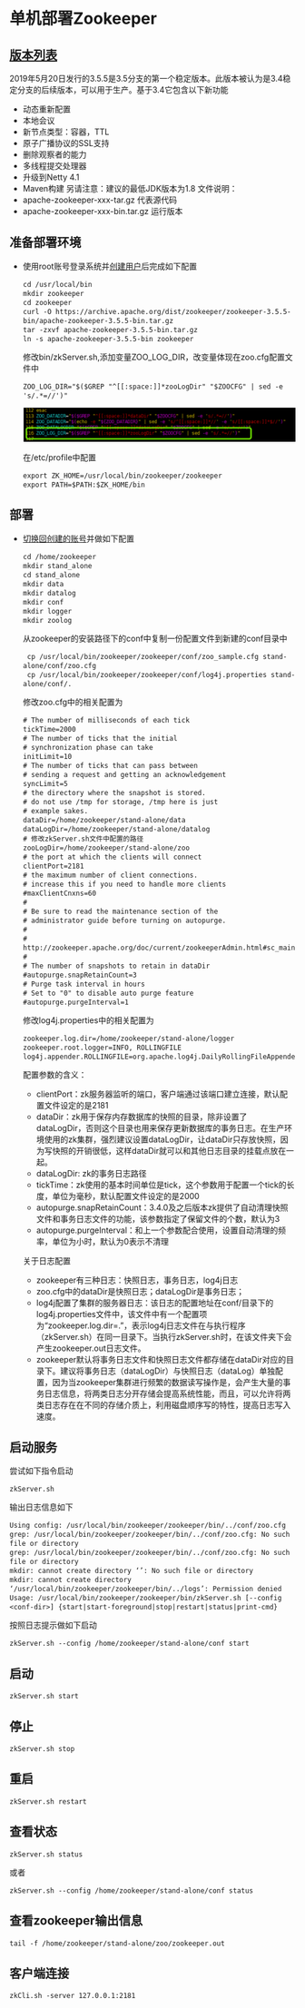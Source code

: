 # 单机部署Zookeeper

## [版本列表](https://archive.apache.org/dist/zookeeper/)
2019年5月20日发行的3.5.5是3.5分支的第一个稳定版本。此版本被认为是3.4稳定分支的后续版本，可以用于生产。基于3.4它包含以下新功能
- 动态重新配置
- 本地会议
- 新节点类型：容器，TTL
- 原子广播协议的SSL支持
- 删除观察者的能力
- 多线程提交处理器
- 升级到Netty 4.1
- Maven构建
另请注意：建议的最低JDK版本为1.8
文件说明：
- apache-zookeeper-xxx-tar.gz 代表源代码
- apache-zookeeper-xxx-bin.tar.gz 运行版本

## 准备部署环境
- 使用root账号登录系统并[创建用户](../../../os/linux/SUMMARY.md)后完成如下配置
  ```
  cd /usr/local/bin
  mkdir zookeeper
  cd zookeeper
  curl -O https://archive.apache.org/dist/zookeeper/zookeeper-3.5.5-bin/apache-zookeeper-3.5.5-bin.tar.gz
  tar -zxvf apache-zookeeper-3.5.5-bin.tar.gz
  ln -s apache-zookeeper-3.5.5-bin zookeeper
  ```
  修改bin/zkServer.sh,添加变量ZOO_LOG_DIR，改变量体现在zoo.cfg配置文件中
  ```
  ZOO_LOG_DIR="$($GREP "^[[:space:]]*zooLogDir" "$ZOOCFG" | sed -e 's/.*=//')"
  ```
  ![](images/zkServer-add.png)
  
  在/etc/profile中配置
  ```
  export ZK_HOME=/usr/local/bin/zookeeper/zookeeper
  export PATH=$PATH:$ZK_HOME/bin
  ```
## 部署
- [切换回创建的账号](../../../os/linux/SUMMARY.md)并做如下配置
  ```
  cd /home/zookeeper
  mkdir stand_alone
  cd stand_alone
  mkdir data
  mkdir datalog
  mkdir conf
  mkdir logger
  mkdir zoolog
  ```
  从zookeeper的安装路径下的conf中复制一份配置文件到新建的conf目录中
  ```
   cp /usr/local/bin/zookeeper/zookeeper/conf/zoo_sample.cfg stand-alone/conf/zoo.cfg
   cp /usr/local/bin/zookeeper/zookeeper/conf/log4j.properties stand-alone/conf/.
  ```
  
  修改zoo.cfg中的相关配置为
  ```
  # The number of milliseconds of each tick
  tickTime=2000
  # The number of ticks that the initial 
  # synchronization phase can take
  initLimit=10
  # The number of ticks that can pass between 
  # sending a request and getting an acknowledgement
  syncLimit=5
  # the directory where the snapshot is stored.
  # do not use /tmp for storage, /tmp here is just 
  # example sakes.
  dataDir=/home/zookeeper/stand-alone/data
  dataLogDir=/home/zookeeper/stand-alone/datalog
  # 修改zkServer.sh文件中配置的路径
  zooLogDir=/home/zookeeper/stand-alone/zoo
  # the port at which the clients will connect
  clientPort=2181
  # the maximum number of client connections.
  # increase this if you need to handle more clients
  #maxClientCnxns=60
  #
  # Be sure to read the maintenance section of the 
  # administrator guide before turning on autopurge.
  #
  # http://zookeeper.apache.org/doc/current/zookeeperAdmin.html#sc_maintenance
  #
  # The number of snapshots to retain in dataDir
  #autopurge.snapRetainCount=3
  # Purge task interval in hours
  # Set to "0" to disable auto purge feature
  #autopurge.purgeInterval=1
  ```
  修改log4j.properties中的相关配置为
  ```
  zookeeper.log.dir=/home/zookeeper/stand-alone/logger
  zookeeper.root.logger=INFO, ROLLINGFILE
  log4j.appender.ROLLINGFILE=org.apache.log4j.DailyRollingFileAppender
  ```
  
  配置参数的含义：
  - clientPort：zk服务器监听的端口，客户端通过该端口建立连接，默认配置文件设定的是2181
  - dataDir：zk用于保存内存数据库的快照的目录，除非设置了dataLogDir，否则这个目录也用来保存更新数据库的事务日志。在生产环境使用的zk集群，强烈建议设置dataLogDir，让dataDir只存放快照，因为写快照的开销很低，这样dataDir就可以和其他日志目录的挂载点放在一起。
  - dataLogDir: zk的事务日志路径
  - tickTime：zk使用的基本时间单位是tick，这个参数用于配置一个tick的长度，单位为毫秒，默认配置文件设定的是2000
  - autopurge.snapRetainCount：3.4.0及之后版本zk提供了自动清理快照文件和事务日志文件的功能，该参数指定了保留文件的个数，默认为3
  - autopurge.purgeInterval：和上一个参数配合使用，设置自动清理的频率，单位为小时，默认为0表示不清理
  
  关于日志配置
  - zookeeper有三种日志：快照日志，事务日志，log4j日志
  - zoo.cfg中的dataDir是快照日志；dataLogDir是事务日志；
  - log4j配置了集群的服务器日志：该日志的配置地址在conf/目录下的log4j.properties文件中，该文件中有一个配置项为“zookeeper.log.dir=.”，表示log4j日志文件在与执行程序（zkServer.sh）在同一目录下。当执行zkServer.sh时，在该文件夹下会产生zookeeper.out日志文件。
  - zookeeper默认将事务日志文件和快照日志文件都存储在dataDir对应的目录下。建议将事务日志（dataLogDir）与快照日志（dataLog）单独配置，因为当zookeeper集群进行频繁的数据读写操作是，会产生大量的事务日志信息，将两类日志分开存储会提高系统性能，而且，可以允许将两类日志存在在不同的存储介质上，利用磁盘顺序写的特性，提高日志写入速度。
## 启动服务
尝试如下指令启动
```
zkServer.sh
```
输出日志信息如下
```
Using config: /usr/local/bin/zookeeper/zookeeper/bin/../conf/zoo.cfg
grep: /usr/local/bin/zookeeper/zookeeper/bin/../conf/zoo.cfg: No such file or directory
grep: /usr/local/bin/zookeeper/zookeeper/bin/../conf/zoo.cfg: No such file or directory
mkdir: cannot create directory ‘’: No such file or directory
mkdir: cannot create directory ‘/usr/local/bin/zookeeper/zookeeper/bin/../logs’: Permission denied
Usage: /usr/local/bin/zookeeper/zookeeper/bin/zkServer.sh [--config <conf-dir>] {start|start-foreground|stop|restart|status|print-cmd}
```
按照日志提示做如下启动
```
zkServer.sh --config /home/zookeeper/stand-alone/conf start
```
## 启动
```
zkServer.sh start
```
## 停止
```
zkServer.sh stop
```
## 重启
```
zkServer.sh restart
```
## 查看状态
```
zkServer.sh status
```
或者
```
zkServer.sh --config /home/zookeeper/stand-alone/conf status
```
##  查看zookeeper输出信息
```
tail -f /home/zookeeper/stand-alone/zoo/zookeeper.out
```
## 客户端连接
```
zkCli.sh -server 127.0.0.1:2181
```


